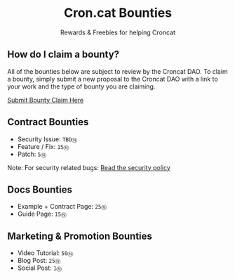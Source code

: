 <div align="center">
  <h1>
    Cron.cat Bounties
  </h1>
  <p>
  Rewards & Freebies for helping Croncat
  </p>
</div>

## How do I claim a bounty?

All of the bounties below are subject to review by the Croncat DAO. To claim a bounty, simply submit a new proposal to the Croncat DAO with a link to your work and the type of bounty you are claiming. 

[Submit Bounty Claim Here](https://www.sputnik.fund/#/dao/croncat.sputnikdao.near)

## Contract Bounties

* Security Issue: `TBDⓃ`
* Feature / Fix: `15Ⓝ`
* Patch: `5Ⓝ`

Note: For security related bugs: [Read the security policy](./security.md)

## Docs Bounties

*  Example + Contract Page: `25Ⓝ`
*  Guide Page: `15Ⓝ`

## Marketing & Promotion Bounties

* Video Tutorial: `50Ⓝ`
* Blog Post: `25Ⓝ`
* Social Post: `1Ⓝ`
